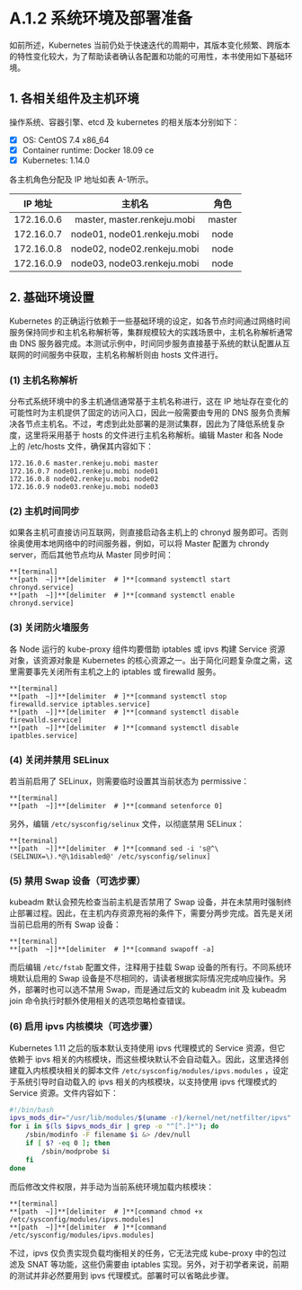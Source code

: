 # A.1.2 系统环境及部署准备

如前所述，Kubernetes 当前仍处于快速迭代的周期中，其版本变化频繁、跨版本的特性变化较大，为了帮助读者确认各配置和功能的可用性，本书使用如下基础环境。

## 1. 各相关组件及主机环境

操作系统、容器引擎、etcd 及 kubernetes 的相关版本分别如下：

- [x] OS: CentOS 7.4 x86_64
- [x] Container runtime: Docker 18.09 ce
- [x] Kubernetes: 1.14.0

各主机角色分配及 IP 地址如表 A-1所示。

|IP 地址|主机名|角色|
|:-:|:-:|:-:|
|172.16.0.6|master, master.renkeju.mobi|master|
|172.16.0.7|node01, node01.renkeju.mobi|node|
|172.16.0.8|node02, node02.renkeju.mobi|node|
|172.16.0.9|node03, node03.renkeju.mobi|node|

## 2. 基础环境设置

Kubernetes 的正确运行依赖于一些基础环境的设定，如各节点时间通过网络时间服务保持同步和主机名称解析等，集群规模较大的实践场景中，主机名称解析通常由 DNS 服务器完成。本测试示例中，时间同步服务直接基于系统的默认配置从互联网的时间服务中获取，主机名称解析则由 hosts 文件进行。

### (1) 主机名称解析

分布式系统环境中的多主机通信通常基于主机名称进行，这在 IP 地址存在变化的可能性时为主机提供了固定的访问入口，因此一般需要由专用的 DNS 服务负责解决各节点主机名。不过，考虑到此处部署的是测试集群，因此为了降低系统复杂度，这里将采用基于 hosts 的文件进行主机名称解析。编辑 Master 和各 Node 上的 /etc/hosts 文件，确保其内容如下：

```none
172.16.0.6 master.renkeju.mobi master
172.16.0.7 node01.renkeju.mobi node01
172.16.0.8 node02.renkeju.mobi node02
172.16.0.9 node03.renkeju.mobi node03
```

### (2) 主机时间同步

如果各主机可直接访问互联网，则直接启动各主机上的 chronyd 服务即可。否则徐奥使用本地网络中的时间服务器，例如，可以将 Master 配置为 chrondy server，而后其他节点均从 Master 同步时间：

```
**[terminal]
**[path  ~]]**[delimiter  # ]**[command systemctl start chronyd.service]
**[path  ~]]**[delimiter  # ]**[command systemctl enable chronyd.service]
```

### (3) 关闭防火墙服务

各 Node 运行的 kube-proxy 组件均要借助 iptables 或 ipvs 构建 Service 资源对象，该资源对象是 Kubernetes 的核心资源之一。出于简化问题复杂度之需，这里需要事先关闭所有主机之上的 iptables 或 firewalld 服务。

```
**[terminal]
**[path  ~]]**[delimiter  # ]**[command systemctl stop firewalld.service iptables.service]
**[path  ~]]**[delimiter  # ]**[command systemctl disable firewalld.service]
**[path  ~]]**[delimiter  # ]**[command systemctl disable ipatbles.service]
```

### (4) 关闭并禁用 SELinux

若当前启用了 SELinux，则需要临时设置其当前状态为 permissive：

```
**[terminal]
**[path  ~]]**[delimiter  # ]**[command setenforce 0]
```

另外，编辑 `/etc/sysconfig/selinux` 文件，以彻底禁用 SELinux：

```
**[terminal]
**[path  ~]]**[delimiter  # ]**[command sed -i 's@^\(SELINUX=\).*@\1disabled@' /etc/sysconfig/selinux]
```

### (5) 禁用 Swap 设备（可选步骤）

kubeadm 默认会预先检查当前主机是否禁用了 Swap 设备，并在未禁用时强制终止部署过程。因此，在主机内存资源充裕的条件下，需要分两步完成。首先是关闭当前已启用的所有 Swap 设备：

```
**[terminal]
**[path  ~]]**[delimiter  # ]**[command swapoff -a]
```

而后编辑 `/etc/fstab` 配置文件，注释用于挂载 Swap 设备的所有行。不同系统环境默认启用的 Swap 设备是不尽相同的，请读者根据实际情况完成响应操作。另外，部署时也可以选不禁用 Swap，而是通过后文的 kubeadm init 及 kubeadm join 命令执行时额外使用相关的选项忽略检查错误。

### (6) 启用 ipvs 内核模块（可选步骤）

Kubernetes 1.11 之后的版本默认支持使用 ipvs 代理模式的 Service 资源，但它依赖于 ipvs 相关的内核模块，而这些模块默认不会自动载入。因此，这里选择创建载入内核模块相关的脚本文件 `/etc/sysconfig/modules/ipvs.modules` ，设定于系统引导时自动载入的 ipvs 相关的内核模块，以支持使用 ipvs 代理模式的 Service 资源。文件内容如下：

```bash
#!/bin/bash
ipvs_mods_dir="/usr/lib/modules/$(uname -r)/kernel/net/netfilter/ipvs"
for i in $(ls $ipvs_mods_dir | grep -o "^[^.]*"); do
    /sbin/modinfo -F filename $i &> /dev/null
    if [ $? -eq 0 ]; then
        /sbin/modprobe $i
    fi
done
```

而后修改文件权限，并手动为当前系统环境加载内核模块：

```
**[terminal]
**[path  ~]]**[delimiter  # ]**[command chmod +x /etc/sysconfig/modules/ipvs.modules]
**[path  ~]]**[delimiter  # ]**[command /etc/sysconfig/modules/ipvs.modules]
```

不过，ipvs 仅负责实现负载均衡相关的任务，它无法完成 kube-proxy 中的包过滤及 SNAT 等功能，这些仍需要由 iptables 实现。另外，对于初学者来说，前期的测试并非必然要用到 ipvs 代理模式。部署时可以省略此步骤。